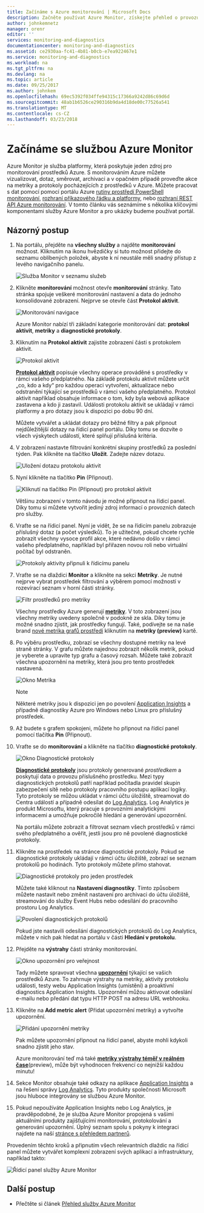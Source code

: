 ```yaml
---
title: Začínáme s Azure monitorování | Microsoft Docs
description: Začněte používat Azure Monitor, získejte přehled o provozu svých prostředků a provádějte akce podle dat.
author: johnkemnetz
manager: orenr
editor: ''
services: monitoring-and-diagnostics
documentationcenter: monitoring-and-diagnostics
ms.assetid: ce2930aa-fc41-4b81-b0cb-e7ea922467e1
ms.service: monitoring-and-diagnostics
ms.workload: na
ms.tgt_pltfrm: na
ms.devlang: na
ms.topic: article
ms.date: 09/25/2017
ms.author: johnkem
ms.openlocfilehash: 69ec5392f034ffe94315c17366a9242d86c69d6d
ms.sourcegitcommit: 48ab1b6526ce290316b9da4d18de00c77526a541
ms.translationtype: MT
ms.contentlocale: cs-CZ
ms.lasthandoff: 03/23/2018
---
```

# <a name="get-started-with-azure-monitor"></a>Začínáme se službou Azure Monitor
Azure Monitor je služba platformy, která poskytuje jeden zdroj pro monitorování prostředků Azure. S monitorováním Azure můžete vizualizovat, dotaz, směrovat, archivaci a v opačném případě proveďte akce na metriky a protokoly pocházejících z prostředků v Azure. Můžete pracovat s dat pomocí pomocí portálu Azure [rutiny prostředí PowerShell monitorování](insights-powershell-samples.md), [rozhraní příkazového řádku a platformy](insights-cli-samples.md), nebo [rozhraní REST API Azure monitorování](https://msdn.microsoft.com/library/dn931943.aspx). V tomto článku vás seznámíme s několika klíčovými komponentami služby Azure Monitor a pro ukázky budeme používat portál.

## <a name="walkthrough"></a>Názorný postup
1. Na portálu, přejděte na **všechny služby** a najděte **monitorování** možnost. Kliknutím na ikonu hvězdičky si tuto možnost přidejte do seznamu oblíbených položek, abyste k ní neustále měli snadný přístup z levého navigačního panelu.

    ![Služba Monitor v seznamu služeb](./media/monitoring-get-started/monitor-more-services.png)
2. Klikněte **monitorování** možnost otevře **monitorování** stránky. Tato stránka spojuje veškeré monitorování nastavení a data do jednoho konsolidované zobrazení. Nejprve se otevře část **Protokol aktivit**.

    ![Monitorování navigace](./media/monitoring-get-started/monitor-blade-nav.png)

    Azure Monitor nabízí tři základní kategorie monitorování dat: **protokol aktivit**, **metriky** a **diagnostické protokoly**.
3. Kliknutím na **Protokol aktivit** zajistíte zobrazení části s protokolem aktivit.

    ![Protokol aktivit](./media/monitoring-get-started/monitor-act-log-blade.png)

    [**Protokol aktivit**](monitoring-overview-activity-logs.md) popisuje všechny operace prováděné s prostředky v rámci vašeho předplatného. Na základě protokolu aktivit můžete určit „co, kdo a kdy“ pro každou operaci vytvoření, aktualizace nebo odstranění týkající se prostředků v rámci vašeho předplatného. Protokol aktivit například obsahuje informace o tom, kdy byla webová aplikace zastavena a kdo ji zastavil. Události protokolu aktivit se ukládají v rámci platformy a pro dotazy jsou k dispozici po dobu 90 dní.

    Můžete vytvářet a ukládat dotazy pro běžné filtry a pak připnout nejdůležitější dotazy na řídicí panel portálu. Díky tomu se dozvíte o všech výskytech událostí, které splňují příslušná kritéria.
4. V zobrazení nastavte filtrování konkrétní skupiny prostředků za poslední týden. Pak klikněte na tlačítko **Uložit**. Zadejte název dotazu. 

    ![Uložení dotazu protokolu aktivit](./media/monitoring-get-started/monitor-act-log-save.png)
5. Nyní klikněte na tlačítko **Pin** (Připnout).

    ![Kliknutí na tlačítko Pin (Připnout) pro protokol aktivit](./media/monitoring-get-started/monitor-act-log-pin.png)

    Většinu zobrazení v tomto návodu je možné připnout na řídicí panel. Díky tomu si můžete vytvořit jediný zdroj informací o provozních datech pro služby.
6. Vraťte se na řídicí panel. Nyní je vidět, že se na řídicím panelu zobrazuje příslušný dotaz (a počet výsledků). To je užitečné, pokud chcete rychle zobrazit všechny vysoce profil akce, které nedávno došlo v rámci vašeho předplatného, například byl přiřazen novou roli nebo virtuální počítač byl odstraněn.

    ![Protokoly aktivity připnuli k řídicímu panelu](./media/monitoring-get-started/monitor-act-log-db.png)
7. Vraťte se na dlaždici **Monitor** a klikněte na sekci **Metriky**. Je nutné nejprve vybrat prostředek filtrování a výběrem pomocí možností v rozevírací seznam v horní části stránky.

    ![Filtr prostředků pro metriky](./media/monitoring-get-started/monitor-met-filter.png)

    Všechny prostředky Azure generují [**metriky**](monitoring-overview-metrics.md). V toto zobrazení jsou všechny metriky uvedeny společně v podokně ze skla. Díky tomu je možné snadno zjistit, jak prostředky fungují. Také, podívejte se na naše brand [nové metrika grafů prostředí](https://aka.ms/azuremonitor/new-metrics-charts) kliknutím na **metriky (preview)** kartě.
8. Po výběru prostředku, zobrazí se všechny dostupné metriky na levé straně stránky. V grafu můžete najednou zobrazit několik metrik, pokud je vyberete a upravíte typ grafu a časový rozsah. Můžete také zobrazit všechna upozornění na metriky, která jsou pro tento prostředek nastavená.

    ![Okno Metrika](./media/monitoring-get-started/monitor-metric-blade.png)

   > [!NOTE]
   > Některé metriky jsou k dispozici jen po povolení [Application Insights](../application-insights/app-insights-overview.md) a případně diagnostiky Azure pro Windows nebo Linux pro příslušný prostředek.
   >
   >
9. Až budete s grafem spokojeni, můžete ho připnout na řídicí panel pomocí tlačítka **Pin** (Připnout).
10. Vraťte se do **monitorování** a klikněte na tlačítko **diagnostické protokoly**.

    ![Okno Diagnostické protokoly](./media/monitoring-get-started/monitor-diaglogs-blade.png)

    [**Diagnostické protokoly**](monitoring-overview-of-diagnostic-logs.md) jsou protokoly generované *prostředkem* a poskytují data o provozu příslušného prostředku. Mezi typy diagnostických protokolů patří například počítadla pravidel skupin zabezpečení sítě nebo protokoly pracovního postupu aplikací logiky. Tyto protokoly se můžou ukládat v rámci účtu úložiště, streamovat do Centra událostí a případně odesílat do [Log Analytics](../log-analytics/log-analytics-overview.md). Log Analytics je produkt Microsoftu, který pracuje s provozními analytickými informacemi a umožňuje pokročilé hledání a generování upozornění.

    Na portálu můžete zobrazit a filtrovat seznam všech prostředků v rámci svého předplatného a ověřit, jestli jsou pro ně povolené diagnostické protokoly.
11. Klikněte na prostředek na stránce diagnostické protokoly. Pokud se diagnostické protokoly ukládají v rámci účtu úložiště, zobrazí se seznam protokolů po hodinách. Tyto protokoly můžete přímo stahovat.

    ![Diagnostické protokoly pro jeden prostředek](./media/monitoring-get-started/monitor-diaglogs-detail.png)

    Můžete také kliknout na **Nastavení diagnostiky**. Tímto způsobem můžete nastavit nebo změnit nastavení pro archivaci do účtu úložiště, streamování do služby Event Hubs nebo odesílání do pracovního prostoru Log Analytics.

    ![Povolení diagnostických protokolů](./media/monitoring-get-started/monitor-diaglogs-enable.png)

    Pokud jste nastavili odesílání diagnostických protokolů do Log Analytics, můžete v nich pak hledat na portálu v části **Hledání v protokolu**.
12. Přejděte na **výstrahy** části stránky monitorování.

    ![Okno upozornění pro veřejnost](./media/monitoring-get-started/monitor-alerts-nopp.png)

    Tady můžete spravovat všechna [**upozornění**](monitoring-overview-alerts.md) týkající se vašich prostředků Azure. To zahrnuje výstrahy na metriky, aktivity protokolu události, testy webu Application Insights (umístění) a proaktivní diagnostics Application Insights. Upozornění můžou aktivovat odeslání e-mailu nebo předání dat typu HTTP POST na adresu URL webhooku.
13. Klikněte na **Add metric alert** (Přidat upozornění metriky) a vytvořte upozornění.

    ![Přidání upozornění metriky](./media/monitoring-get-started/monitor-alerts-add.png)

    Pak můžete upozornění připnout na řídicí panel, abyste mohli kdykoli snadno zjistit jeho stav.

    Azure monitorování teď má také [ **metriky výstrahy téměř v reálném čase**](https://aka.ms/azuremonitor/near-real-time-alerts)(preview), může být vyhodnocen frekvencí co nejnižší každou minutu!
    
14. Sekce Monitor obsahuje také odkazy na aplikace [Application Insights](../application-insights/app-insights-overview.md) a na řešení správy [Log Analytics](../log-analytics/log-analytics-overview.md). Tyto produkty společnosti Microsoft jsou hluboce integrovány se službou Azure Monitor.
15. Pokud nepoužíváte Application Insights nebo Log Analytics, je pravděpodobné, že je služba Azure Monitor propojená s vašimi aktuálními produkty zajišťujícími monitorování, protokolování a generování upozornění. Úplný seznam spolu s pokyny k integraci najdete na naší [stránce s přehledem partnerů](monitoring-partners.md).

Provedením těchto kroků a připnutím všech relevantních dlaždic na řídicí panel můžete vytvářet komplexní zobrazení svých aplikací a infrastruktury, například takto:

![Řídicí panel služby Azure Monitor](./media/monitoring-get-started/monitor-final-dash.png)

## <a name="next-steps"></a>Další postup
* Přečtěte si článek [Přehled služby Azure Monitor](monitoring-overview.md)
